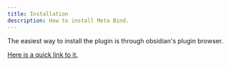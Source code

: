 ```yaml
---
title: Installation
description: How to install Meta Bind.
---
```


The easiest way to install the plugin is through obsidian's plugin browser.

[Here is a quick link to it.](https://obsidian.md/plugins?search=meta%20bind#)